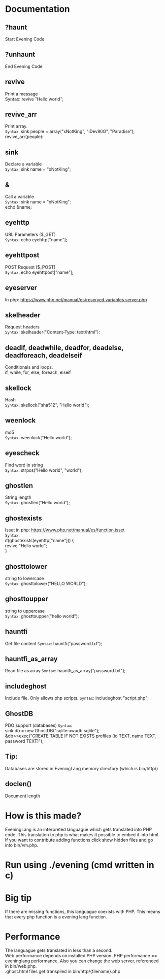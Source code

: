 # Documentation
## ?haunt
Start Evening Code
## ?unhaunt
End Evening Code
## revive
Print a message <br>
Syntax: revive "Hello world";
## revive_arr
Print array.<br>
```Syntax```: sink people = array("xNotKing", "iDev90G", "Paradise");<br>
revive_arr(people):
## sink
Declare a variable<br>
```Syntax```: sink name = "xNotKing";
## &
Call a variable<br>
```Syntax```: sink name = "xNotKing";<br>
echo &name;
## eyehttp
URL Parameters ($_GET)<br>
```Syntax```: echo eyehttp["name"];
## eyehttpost
POST Request ($_POST)<br>
```Syntax```: echo eyehttpost["name"];
## eyeserver
In php: https://www.php.net/manual/es/reserved.variables.server.php
## skelheader
Request headers<br>
```Syntax```: skelheader("Content-Type: text/html"):
## deadif, deadwhile, deadfor, deadelse, deadforeach, deadelseif
Conditionals and loops.<br>
if, while, for, else, foreach, elseif
## skellock
Hash<br>
```Syntax```: skellock("sha512", "Hello world");
## weenlock
md5<br>
```Syntax```: weenlock("Hello world");
## eyescheck
Find word in string<br>
```Syntax```: strpos("Hello world", "world");
## ghostlen
String length<br>
```Syntax```: ghostlen("Hello world");
## ghostexists
Isset in php: https://www.php.net/manual/es/function.isset<br>
```Syntax```: <br>if(ghostexists(eyehttp["name"])) {<br>
     revive "Hello world";<br>
}
## ghosttolower
string to lowercase<br>
```Syntax```: ghosttolower("HELLO WORLD");
## ghosttoupper
string to uppercase<br>
```Syntax```: ghosttoupper("hello world");
## hauntfi
Get file content
```Syntax```: hauntfi("password.txt");
## hauntfi_as_array
Read file as array
```Syntax```: hauntfi_as_array("password.txt");
## includeghost
Include file. Only allows php scripts.
```Syntax```: includeghost "script.php";
## GhostDB
PDO support (databases)
```Syntax```:<br>
sink db = new GhostDB("sqlite:uwudb.sqlite");<br>
&db>>exec("CREATE TABLE IF NOT EXISTS profiles (id TEXT, name TEXT, password TEXT)");<br>
## Tip:
Databases are stored in EveningLang memory directory (which is bin/http/)
## doclen()
Document length
# How is this made?
EveningLang is an interpreted languague which gets translated into PHP code. This translation to php is what makes it possible to embed it into html.<br>
If you want to contribute adding functions click show hidden files and go into bin/vm.php.
# Run using ./evening (cmd written in c)
# Big tip
If there are missing functions, this languague coexists with PHP. This means that every php function is a evening lang function.
# Performance
The languague gets translated in less than a second.<br>
Web performance depends on installed PHP version. PHP performance == eveninglang performance. Also you can change the web server, referenced in bin/web.php.<br>
.ghost.html files get transpiled in bin/http/{filename}.php